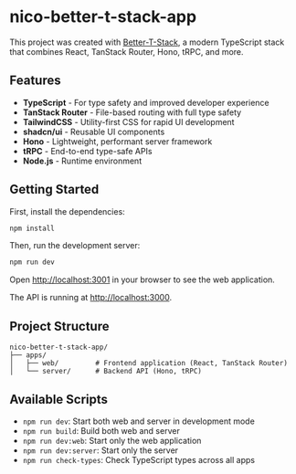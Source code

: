 # nico-better-t-stack-app

This project was created with [Better-T-Stack](https://github.com/better-t-stack/Better-T-Stack), a modern TypeScript stack that combines React, TanStack Router, Hono, tRPC, and more.

## Features

- **TypeScript** - For type safety and improved developer experience
- **TanStack Router** - File-based routing with full type safety
- **TailwindCSS** - Utility-first CSS for rapid UI development
- **shadcn/ui** - Reusable UI components
- **Hono** - Lightweight, performant server framework
- **tRPC** - End-to-end type-safe APIs
- **Node.js** - Runtime environment

## Getting Started

First, install the dependencies:

```bash
npm install
```

Then, run the development server:

```bash
npm run dev
```

Open [http://localhost:3001](http://localhost:3001) in your browser to see the web application.

The API is running at [http://localhost:3000](http://localhost:3000).

## Project Structure

```
nico-better-t-stack-app/
├── apps/
│   ├── web/         # Frontend application (React, TanStack Router)
│   └── server/      # Backend API (Hono, tRPC)
```

## Available Scripts

- `npm run dev`: Start both web and server in development mode
- `npm run build`: Build both web and server
- `npm run dev:web`: Start only the web application
- `npm run dev:server`: Start only the server
- `npm run check-types`: Check TypeScript types across all apps
